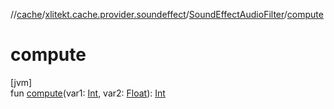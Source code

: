 //[cache](../../../index.md)/[xlitekt.cache.provider.soundeffect](../index.md)/[SoundEffectAudioFilter](index.md)/[compute](compute.md)

# compute

[jvm]\
fun [compute](compute.md)(var1: [Int](https://kotlinlang.org/api/latest/jvm/stdlib/kotlin/-int/index.html), var2: [Float](https://kotlinlang.org/api/latest/jvm/stdlib/kotlin/-float/index.html)): [Int](https://kotlinlang.org/api/latest/jvm/stdlib/kotlin/-int/index.html)
